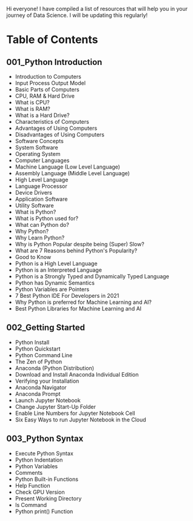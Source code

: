 Hi everyone! I have compiled a list of resources that will help you in your journey of Data Science. I will be updating this regularly!

# Table of Contents

## 001_Python Introduction

- Introduction to Computers
- Input Process Output Model
- Basic Parts of Computers
- CPU, RAM & Hard Drive
- What is CPU?
- What is RAM?
- What is a Hard Drive?
- Characteristics of Computers
- Advantages of Using Computers
- Disadvantages of Using Computers
- Software Concepts
- System Software
- Operating System
- Computer Languages
- Machine Language (Low Level Language)
- Assembly Language (Middle Level Language)
- High Level Language
- Language Processor
- Device Drivers
- Application Software
- Utility Software
- What is Python?
- What is Python used for?
- What can Python do?
- Why Python?
- Why Learn Python?
- Why is Python Popular despite being (Super) Slow?
- What are 7 Reasons behind Python's Popularity?
- Good to Know
- Python is a High Level Language
- Python is an Interpreted Language
- Python is a Strongly Typed and Dynamically Typed Language
- Python has Dynamic Semantics
- Python Variables are Pointers
- 7 Best Python IDE For Developers in 2021
- Why Python is preferred for Machine Learning and AI?
- Best Python Libraries for Machine Learning and AI

## 002_Getting Started

- Python Install
- Python Quickstart
- Python Command Line
- The Zen of Python
- Anaconda (Python Distribution)
- Download and Install Anaconda Individual Edition
- Verifying your Installation
- Anaconda Navigator
- Anaconda Prompt
- Launch Jupyter Notebook
- Change Jupyter Start-Up Folder
- Enable Line Numbers for Jupyter Notebook Cell
- Six Easy Ways to run Jupyter Notebook in the Cloud

## 003_Python Syntax

- Execute Python Syntax
- Python Indentation
- Python Variables
- Comments
- Python Built-in Functions
- Help Function
- Check GPU Version
- Present Working Directory
- ls Command
- Python print() Function

